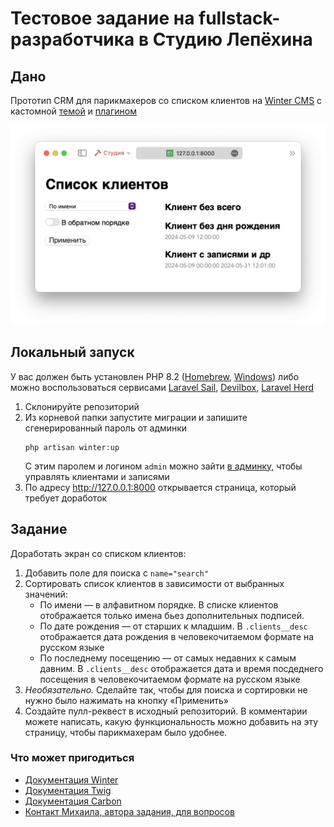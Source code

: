 # Тестовое задание на fullstack-разработчика в Студию Лепёхина

## Дано

Прототип CRM для парикмахеров со списком клиентов на [Winter CMS](https://wintercms.com) с кастомной [темой](/themes/lepekhin-clients/) и [плагином](/plugins/lepekhin/clients/)

![Скриншот](/themes/lepekhin-clients/assets/images/theme-preview.png)

## Локальный запуск

У вас должен быть установлен PHP 8.2 ([Homebrew](https://formulae.brew.sh/formula/php@8.2), [Windows](https://windows.php.net/download#php-8.2-ts-vs16-x64)) либо можно воспользоваться сервисами [Laravel Sail](https://laravel.com/docs/9.x/sail), [Devilbox](http://devilbox.org), [Laravel Herd](https://herd.laravel.com)

1. Склонируйте репозиторий
2. Из корневой папки запустите миграции и запишите сгенерированный пароль от админки
    ```shell
    php artisan winter:up
    ```
    С этим паролем и логином `admin` можно зайти [в админку,](http://127.0.0.1:8000/backend/lepekhin/clients/clients) чтобы управлять клиентами и записями
3. По адресу http://127.0.0.1:8000 открывается страница, который требует доработок

## Задание

Доработать экран со списком клиентов:

1. Добавить поле для поиска с `name="search"`
2. Сортировать список клиентов в зависимости от выбранных значений:
    - По имени — в алфавитном порядке. В списке клиентов отображается только имена бьез дополнительных подписей.
    - По дате рождения — от старших к младшим. В `.clients__desc` отображается дата рождения в человекочитаемом формате на русском языке
    - По последнему посещению — от самых недавних к самым давним. В `.clients__desc` отображается дата и время посдеднего посещения в человекочитаемом формате на русском языке
3. _Необязательно._ Сделайте так, чтобы для поиска и сортировки не нужно было нажимать на кнопку «Применить»
4. Создайте пулл-реквест в исходный репозиторий. В комментарии можете написать, какую функциональность можно добавить на эту страницу, чтобы парикмахерам было удобнее.

### Что может пригодиться

- [Документация Winter](https://wintercms.com/docs/)
- [Документация Twig](https://twig.symfony.com/doc/3.x/)
- [Документация Carbon](https://carbon.nesbot.com/docs/#api-localization)
- [Контакт Михаила, автора задания, для вопросов](https://t.me/dontliem1)
